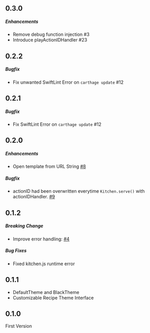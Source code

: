 ## 0.3.0
##### Enhancements
* Remove debug function injection #3
* Introduce playActionIDHandler #23

## 0.2.2
##### Bugfix
* Fix unwanted SwiftLint Error on `carthage update` #12

## 0.2.1
##### Bugfix
* Fix SwiftLint Error on `carthage update` #12

## 0.2.0
##### Enhancements
* Open template from URL String [#8](https://github.com/toshi0383/TVMLKitchen/pull/8)

##### Bugfix
* actionID had been overwritten everytime `Kitchen.serve()` with actionIDHandler. [#9](https://github.com/toshi0383/TVMLKitchen/issues/9)

## 0.1.2
##### Breaking Change
* Improve error handling: [#4](https://github.com/toshi0383/TVMLKitchen/issues/4)

##### Bug Fixes
* Fixed kitchen.js runtime error

## 0.1.1
* DefaultTheme and BlackTheme
* Customizable Recipe Theme Interface

## 0.1.0
First Version
